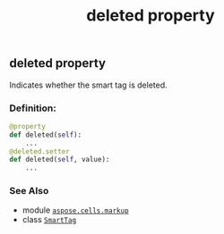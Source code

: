 ﻿---
title: deleted property
second_title: Aspose.Cells for Python via .NET API References
description: 
type: docs
weight: 40
url: /aspose.cells.markup/smarttag/deleted/
is_root: false
---

## deleted property


Indicates whether the smart tag is deleted.
### Definition:
```python
@property
def deleted(self):
    ...
@deleted.setter
def deleted(self, value):
    ...
```

### See Also
* module [`aspose.cells.markup`](../../)
* class [`SmartTag`](/cells/python-net/aspose.cells.markup/smarttag)
